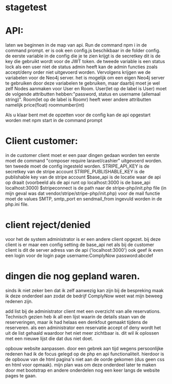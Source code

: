 # stagetest
# API:
laten we beginnen in de map van api. Run de command npm i in de command prompt.
er is ook een config.js beschikbaar in de folder config.
de eerste variable in de config die je te zien krijgt is de secretkey dit is de key die gebruikt wordt voor de JWT token.
de tweede variable is een status lock als een user niet de status admin heeft kan de admin functies zoals accept/deny order niet uitgevoerd worden.
Vervolgens krijgen we de variabelen voor de Neo4j server.
het is mogelijk om een eigen Neo4j server te gebruiken door deze variabelen te gebruiken, maar daarbij moet je wel zelf Nodes aanmaken voor User en Room.
User(let op de label is User) moet de volgende attributten hebben:"password, status en username (allemaal string)".
Room(let op de label is Roomr) heeft weer andere attributten namelijk price(float) roomnumber(int)

Als u klaar bent met de opzetten voor de config kan de api opgestart worden met npm start in de command prompt

# Client customer:
in de customer client moet er een paar dingen gedaan worden ten eerste moet de command "composer require laravel/cashier" uitgevoerd worden.
ten tweede moet de config ingesteld worden.
STRIPE_API_KEY is de secretkey van de stripe account
STRIPE_PUBLISHABLE_KEY is de publishable key van de stripe account
$base_api is de locatie waar de api op draait (voorbeeld als de api runt op localhost:3000 is de base_api localhost:3000)
$stripeconnect is de path naar de stripe-php/init.php file (in mijn geval was dat vendor/stripe/stripe-php/init.php)
voor de mail functie moet de values SMTP, smtp_port en sendmail_from ingevuld worden in de php.ini file.

# client reject/denied
voor het de system administrator is er een andere client opgezet.
bij deze client is er maar een config setting de base_api net als bij de customer client is dit de server adress van de api ('localhost:3000')
ook geef ik even een login voor de login page
username:ComplyNow
password:abcdef

# dingen die nog gepland waren.
sinds ik niet zeker ben dat ik zelf aanwezig kan zijn bij de bespreking maak ik deze onderdeel aan zodat de bedrijf ComplyNow weet wat mijn beweeg redenen zijn.

add list bij de administrator client met een overzicht van alle reservations. Technisch gezien heb ik all een lijst waarin de details staan van de reserveringen, maar ik had helaas een denkfout gemaakt tijdens de reserveren.
als een administrator een reservatie accept of deny wordt het uit de list gehaald waardoor het niet meer zichtbaar is. dit wil ik oplossen met een nieuwe lijst die dat dus niet doet.

opbouw website aanpassen. door een gebrek aan tijd wegens persoonlijke redenen had ik de focus gelegd op de php en api functionaliteit. hierdoor is de opbouw van de html pagina's niet aan de oorde gekomen (dus geen css en html voor opmaak).
mijn plan was om deze onderdeel later te maken door met bootstrap en andere onderdelen nog een keer langs de website pages te gaan.
